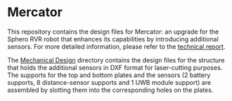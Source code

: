 # Mercator

This repository contains the design files for Mercator: an upgrade for the Sphero RVR robot that enhances its capabilities by introducing additional sensors. For more detailed information, please refer to the [technical report](https://iridia.ulb.ac.be/IridiaTrSeries/link/IridiaTr2022-012.pdf).

The [Mechanical Design](https://github.com/demiurge-project/mercator-hardware/tree/master/Mechanical%20Design) directory contains the design files for the structure that holds the additional sensors in DXF format for laser-cutting purposes. The supports for the top and bottom plates and the sensors (2 battery supports, 8 distance-sensor supports and 1 UWB module support) are assembled by slotting them into the corresponding holes on the plates.
